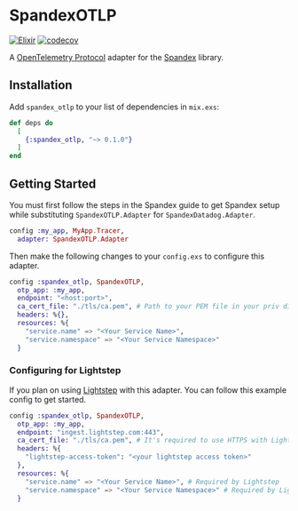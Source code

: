 # SpandexOTLP

[![Elixir](https://github.com/JohnDoneth/spandex_otlp/actions/workflows/elixir.yaml/badge.svg)](https://github.com/JohnDoneth/spandex_otlp/actions/workflows/elixir.yaml)
[![codecov](https://codecov.io/gh/JohnDoneth/spandex_otlp/branch/main/graph/badge.svg?token=7Q67PHA3MW)](https://codecov.io/gh/JohnDoneth/spandex_otlp)

A [OpenTelemetry Protocol](https://github.com/open-telemetry/opentelemetry-specification/blob/main/specification/protocol/README.md) adapter for the [Spandex](https://github.com/spandex-project/spandex) library.

## Installation

Add `spandex_otlp` to your list of dependencies in `mix.exs`:

```elixir
def deps do
  [
    {:spandex_otlp, "~> 0.1.0"}
  ]
end
```

## Getting Started

You must first follow the steps in the Spandex guide to get Spandex setup while substituting `SpandexOTLP.Adapter` for `SpandexDatadog.Adapter`.

```elixir
config :my_app, MyApp.Tracer,
  adapter: SpandexOTLP.Adapter
```

Then make the following changes to your `config.exs` to configure this adapter.

```elixir
config :spandex_otlp, SpandexOTLP,
  otp_app: :my_app,
  endpoint: "<host:port>",
  ca_cert_file: "./tls/ca.pem", # Path to your PEM file in your priv directory. Only if you plan on using HTTPS.
  headers: %{},
  resources: %{
    "service.name" => "<Your Service Name>",
    "service.namespace" => "<Your Service Namespace>"
  }
```

### Configuring for Lightstep

If you plan on using [Lightstep](https://lightstep.com/) with this adapter. You can follow this example config to get started.

```elixir
config :spandex_otlp, SpandexOTLP,
  otp_app: :my_app,
  endpoint: "ingest.lightstep.com:443",
  ca_cert_file: "./tls/ca.pem", # It's required to use HTTPS with Lightstep
  headers: %{
    "lightstep-access-token": "<your lightstep access token>"
  },
  resources: %{
    "service.name" => "<Your Service Name>", # Required by Lightstep
    "service.namespace" => "<Your Service Namespace>" # Required by Lightstep
  }
```
